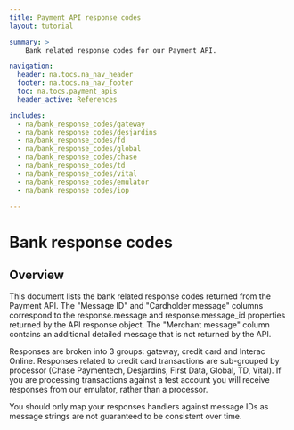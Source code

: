 ```yaml
---
title: Payment API response codes
layout: tutorial

summary: >
    Bank related response codes for our Payment API.

navigation:
  header: na.tocs.na_nav_header
  footer: na.tocs.na_nav_footer
  toc: na.tocs.payment_apis
  header_active: References

includes:
  - na/bank_response_codes/gateway
  - na/bank_response_codes/desjardins
  - na/bank_response_codes/fd
  - na/bank_response_codes/global
  - na/bank_response_codes/chase
  - na/bank_response_codes/td
  - na/bank_response_codes/vital
  - na/bank_response_codes/emulator
  - na/bank_response_codes/iop

---
```


# Bank response codes
## Overview

This document lists the bank related response codes returned from the Payment API. The "Message ID" and "Cardholder message" columns correspond to the response.message and response.message_id properties returned by the API response object. The "Merchant message" column contains an additional detailed message that is not returned by the API.

Responses are broken into 3 groups: gateway, credit card and Interac Online.
Responses related to credit card transactions are sub-grouped by processor (Chase Paymentech, Desjardins, First Data, Global, TD, Vital). If you are processing transactions against a test account you will receive responses from our emulator, rather than a processor.

You should only map your responses handlers against message IDs as message strings are not guaranteed to be consistent over time.
